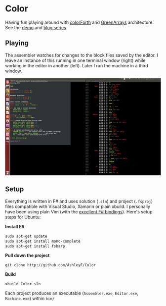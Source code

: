 Color
=====

Having fun playing around with [colorForth](http://www.colorforth.com/cf.htm) and [GreenArrays](http://www.greenarraychips.com/) architecture. See the [demo](http://www.youtube.com/watch?v=LJoRyxRcj4A&feature=share&list=UUaahWOc75YojOsBjD0RxLlw) and [blog series](http://blogs.msdn.com/b/ashleyf/archive/tags/color/).

## Playing

The assembler watches for changes to the block files saved by the editor. I leave an instance of this running in one terminal window (right) while working in the editor in another (left). Later I run the machine in a third window.

![Editor/Assembler](Docs/editor_assembler.png)

## Setup

Everything is written in F# and uses solution (`.sln`) and project (`.fsproj`) files compatible with Visual Studio, Xamarin or plain xbuild. I personally have been using plain Vim (with the [excellent F# bindings](https://github.com/fsharp/fsharpbinding)). Here's setup steps for Ubuntu:

**Install F#**

    sudo apt-get update
    sudo apt-get install mono-complete
    sudo apt-get install fsharp

**Pull down the project**

    git clone http://github.com/AshleyF/Color

**Build**

    xbuild Color.sln

Each project produces an executable (`Assembler.exe`, `Editor.exe`, `Machine.exe`) within `bin/`

